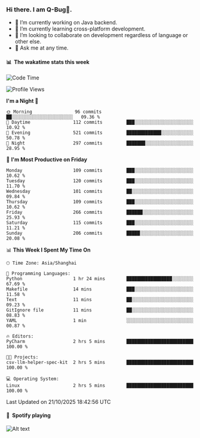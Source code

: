 ### Hi there. I am Q-Bug🐞.

- 🔭 I’m currently working on Java backend.
- 🌱 I’m currently learning cross-platform development.
- 👯 I’m looking to collaborate on development regardless of language or other else.
- 💬 Ask me at any time.

#### 📊 &nbsp;**The wakatime stats this week**  
<!--START_SECTION:waka-->
![Code Time](http://img.shields.io/badge/Code%20Time-368%20hrs%204%20mins-blue)

![Profile Views](http://img.shields.io/badge/Profile%20Views-0-blue)

**I'm a Night 🦉** 

```text
🌞 Morning                96 commits          ██░░░░░░░░░░░░░░░░░░░░░░░   09.36 % 
🌆 Daytime                112 commits         ███░░░░░░░░░░░░░░░░░░░░░░   10.92 % 
🌃 Evening                521 commits         █████████████░░░░░░░░░░░░   50.78 % 
🌙 Night                  297 commits         ███████░░░░░░░░░░░░░░░░░░   28.95 % 
```
📅 **I'm Most Productive on Friday** 

```text
Monday                   109 commits         ███░░░░░░░░░░░░░░░░░░░░░░   10.62 % 
Tuesday                  120 commits         ███░░░░░░░░░░░░░░░░░░░░░░   11.70 % 
Wednesday                101 commits         ██░░░░░░░░░░░░░░░░░░░░░░░   09.84 % 
Thursday                 109 commits         ███░░░░░░░░░░░░░░░░░░░░░░   10.62 % 
Friday                   266 commits         ██████░░░░░░░░░░░░░░░░░░░   25.93 % 
Saturday                 115 commits         ███░░░░░░░░░░░░░░░░░░░░░░   11.21 % 
Sunday                   206 commits         █████░░░░░░░░░░░░░░░░░░░░   20.08 % 
```


📊 **This Week I Spent My Time On** 

```text
🕑︎ Time Zone: Asia/Shanghai

💬 Programming Languages: 
Python                   1 hr 24 mins        █████████████████░░░░░░░░   67.69 % 
Makefile                 14 mins             ███░░░░░░░░░░░░░░░░░░░░░░   11.58 % 
Text                     11 mins             ██░░░░░░░░░░░░░░░░░░░░░░░   09.23 % 
GitIgnore file           11 mins             ██░░░░░░░░░░░░░░░░░░░░░░░   08.83 % 
YAML                     1 min               ░░░░░░░░░░░░░░░░░░░░░░░░░   00.87 % 

🔥 Editors: 
PyCharm                  2 hrs 5 mins        █████████████████████████   100.00 % 

🐱‍💻 Projects: 
csv-llm-helper-spec-kit  2 hrs 5 mins        █████████████████████████   100.00 % 

💻 Operating System: 
Linux                    2 hrs 5 mins        █████████████████████████   100.00 % 
```


 Last Updated on 21/10/2025 18:42:56 UTC
<!--END_SECTION:waka-->

#### 🎵 &nbsp;**Spotify playing**  
![Alt text](https://spotify-recently-played-readme.vercel.app/api?user=e5y1o4x7kdt9kf2blu4wvmb4s&unique={true|1|on|yes})
